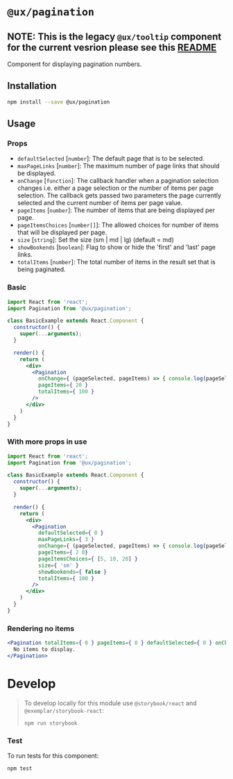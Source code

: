 # `@ux/pagination`

## NOTE: This is the legacy `@ux/tooltip` component for the current vesrion please see this [README](../../components/pagination/README.md)

Component for displaying pagination numbers.

## Installation

```bash
npm install --save @ux/pagination
```

## Usage

### Props

 * `defaultSelected` [`number`]: The default page that is to be selected.
 * `maxPageLinks` [`number`]: The maximum number of page links that should be displayed.
 * `onChange` [`function`]: The callback handler when a pagination selection changes i.e. either a page selection or the number of items per page selection. The callback gets passed two parameters the page currently selected and the current number of items per page value.
 * `pageItems` [`number`]: The number of items that are being displayed per page.
 * `pageItemsChoices` [`number[]`]: The allowed choices for number of items that will be displayed per page.
 * `size` [`string`]: Set the size (sm | md | lg) (default = md)
 * `showBookends` [`boolean`]: Flag to show or hide the 'first' and 'last' page links.
 * `totalItems` [`number`]: The total number of items in the result set that is being paginated.

### Basic

```jsx
import React from 'react';
import Pagination from '@ux/pagination';

class BasicExample extends React.Component {
  constructor() {
    super(...arguments);
  }

  render() {
    return (
      <div>
        <Pagination
          onChange={ (pageSelected, pageItems) => { console.log(pageSelected, pageItems)} }
          pageItems={ 20 }
          totalItems={ 100 }
        />
      </div>
    )
  }
}
```

### With more props in use

```jsx
import React from 'react';
import Pagination from '@ux/pagination';

class BasicExample extends React.Component {
  constructor() {
    super(...arguments);
  }

  render() {
    return (
      <div>
        <Pagination
          defaultSelected={ 0 }
          maxPageLinks={ 3 }
          onChange={ (pageSelected, pageItems) => { console.log(pageSelected, pageItems)} }
          pageItems={ 2 0}
          pageItemsChoices={ [5, 10, 20] }
          size={ 'sm' }
          showBookends={ false }
          totalItems={ 100 }
        />
      </div>
    )
  }
}
```

### Rendering no items

```jsx
<Pagination totalItems={ 0 } pageItems={ 0 } defaultSelected={ 0 } onChange={ _ => _ }>
  No items to display.
</Pagination>
```

# Develop

> To develop locally for this module use `@storybook/react` and `@exemplar/storybook-react`:
> ```
> npm run storybook
> ```

### Test

To run tests for this component:

```bash
npm test
```
